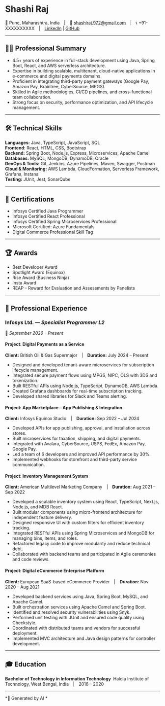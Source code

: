 # Shashi Raj
📍 Pune, Maharashtra, India | 📧 shashiraj.972@gmail.com | 📞 +91-XXXXXXXXXX | [LinkedIn](https://in.linkedin.com/in/shashirajraja) | [GitHub](https://github.com/shashirajraja)

---

## 🧑‍💻 Professional Summary
- 4.5+ years of experience in full-stack development using Java, Spring Boot, React, and AWS serverless architecture.
- Expertise in building scalable, multitenant, cloud-native applications in e-commerce and digital payments domains.
- Proficient in integrating third-party payment gateways (Google Pay, Amazon Pay, Braintree, CyberSource, MPGS).
- Skilled in Agile methodologies, CI/CD pipelines, and cross-functional team collaboration.
- Strong focus on security, performance optimization, and API lifecycle management.

---

## 🛠️ Technical Skills

**Languages:** Java, TypeScript, JavaScript, SQL  
**Frontend:** React, HTML, CSS, Bootstrap  
**Backend:** Spring Boot, Node.js, Express, Microservices, Apache Camel  
**Databases:** MySQL, MongoDB, DynamoDB, Oracle  
**DevOps & Tools:** Git, Jenkins, Azure Pipelines, Maven, Swagger, Postman  
**Cloud & Monitoring:** AWS Lambda, CloudFormation, Serverless Framework, Grafana, Instana  
**Testing:** JUnit, Jest, SonarQube  

---

## 📜 Certifications

- Infosys Certified Java Programmer  
- Infosys Certified React Professional  
- Infosys Certified Spring Microservices Professional  
- Microsoft Certified: Azure Fundamentals  
- Digital Commerce Professional Skill Tag  

---

## 🏆 Awards

- Best Developer Award  
- Spotlight Award (Equinox)  
- Rise Award (Business Ninja)  
- Insta Award  
- REAP – Reward for Evaluation and Assessments by Panelists  

---

## 💼 Professional Experience

### **Infosys Ltd.** — *Specialist Programmer L2*  
📅 *September 2020 – Present*

#### **Project: Digital Payments as a Service**  
**Client:** British Oil & Gas Supermajor | **Duration:** July 2024 – Present  
- Designed and developed tenant-aware microservices for subscription lifecycle management.
- Integrated secure payment flows using MPGS, NIPC, OLS with 3DS and tokenization.
- Built RESTful APIs using Node.js, TypeScript, DynamoDB, AWS Lambda.
- Created Grafana dashboards for real-time subscription tracking.
- Developed shared libraries for Slack and Teams alerting.

#### **Project: App Marketplace – App Publishing & Integration**  
**Client:** Infosys Equinox Studio | **Duration:** Sep 2022 – Jul 2024  
- Developed APIs for app publishing, approval, and installation across stores.
- Built microservices for taxation, shipping, and digital payments.
- Integrated with Avalara, CyberSource, USPS, FedEx, Amazon Pay, Google Pay.
- Led a team of 6 developers and improved API performance by 30%.
- Implemented webhooks for storefront and third-party service communication.

#### **Project: Inventory Management System**  
**Client:** American Multilevel Marketing Company | **Duration:** Aug 2021 – Sep 2022  
- Developed a scalable inventory system using React, TypeScript, Next.js, Node.js, and MDB React.
- Built modular components using micro-frontend architecture for independent feature delivery.
- Designed responsive UI with custom filters for efficient inventory tracking.
- Integrated RESTful APIs using Spring Microservices and MongoDB for managing bins, items, and roles.
- Refactored legacy code to improve modularity and reduce technical debt.
- Collaborated with backend teams and participated in Agile ceremonies and code reviews.

#### **Project: Digital eCommerce Enterprise Platform**  
**Client:** European SaaS-based eCommerce Provider | **Duration:** Nov 2020 – Aug 2021  
- Developed backend services using Java, Spring Boot, MySQL, and Apache Camel.
- Built orchestration services using Apache Camel and Spring Boot.
- Identified and resolved security vulnerabilities using Snyk.
- Performed unit testing with JUnit and ensured code quality using Checkstyle.
- Coordinated with distributed teams and vendors for successful deployment.
- Implemented MVC architecture and Java design patterns for controller development.

---

## 🎓 Education

**Bachelor of Technology in Information Technology**  
Haldia Institute of Technology, West Bengal, India | 2016 – 2020

---

*📄 Generated by AI *
